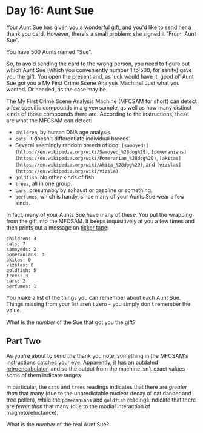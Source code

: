 # Day 16: Aunt Sue

Your Aunt Sue has given you a wonderful gift, and you'd like to send her a thank you card. However, there's a small problem: she signed it "From, Aunt Sue".

You have 500 Aunts named "Sue".

So, to avoid sending the card to the wrong person, you need to figure out which Aunt Sue (which you conveniently number 1 to 500, for sanity) gave you the gift. You open the present and, as luck would have it, good ol' Aunt Sue got you a My First Crime Scene Analysis Machine! Just what you wanted. Or needed, as the case may be.

The My First Crime Scene Analysis Machine (MFCSAM for short) can detect a few specific compounds in a given sample, as well as how many distinct kinds of those compounds there are. According to the instructions, these are what the MFCSAM can detect:

*   `children`, by human DNA age analysis.
*   `cats`. It doesn't differentiate individual breeds.
*   Several <span title="It can tell them apart by their distinct Dog Residue.">seemingly random breeds of dog</span>: `[samoyeds](https://en.wikipedia.org/wiki/Samoyed_%28dog%29)`, `[pomeranians](https://en.wikipedia.org/wiki/Pomeranian_%28dog%29)`, `[akitas](https://en.wikipedia.org/wiki/Akita_%28dog%29)`, and `[vizslas](https://en.wikipedia.org/wiki/Vizsla)`.
*   `goldfish`. No other kinds of fish.
*   `trees`, all in one group.
*   `cars`, presumably by exhaust or gasoline or something.
*   `perfumes`, which is handy, since many of your Aunts Sue wear a few kinds.

In fact, many of your Aunts Sue have many of these. You put the wrapping from the gift into the MFCSAM. It beeps inquisitively at you a few times and then prints out a message on [ticker tape](https://en.wikipedia.org/wiki/Ticker_tape):

    children: 3
    cats: 7
    samoyeds: 2
    pomeranians: 3
    akitas: 0
    vizslas: 0
    goldfish: 5
    trees: 3
    cars: 2
    perfumes: 1

You make a list of the things you can remember about each Aunt Sue. Things missing from your list aren't zero - you simply don't remember the value.

What is the _number_ of the Sue that got you the gift?

## Part Two

As you're about to send the thank you note, something in the MFCSAM's instructions catches your eye. Apparently, it has an outdated [retroencabulator](https://www.youtube.com/watch?v=RXJKdh1KZ0w), and so the output from the machine isn't exact values - some of them indicate ranges.

In particular, the `cats` and `trees` readings indicates that there are _greater than_ that many (due to the unpredictable nuclear decay of cat dander and tree pollen), while the `pomeranians` and `goldfish` readings indicate that there are _fewer than_ that many (due to the modial interaction of magnetoreluctance).

What is the _number_ of the real Aunt Sue?

